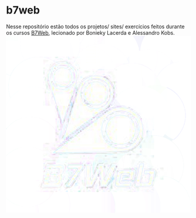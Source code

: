 # b7web

Nesse reposit&oacute;rio est&atilde;o todos os projetos/ sites/ exercícios feitos durante os cursos <a href="https://b7web.com.br">B7Web</a>, lecionado por Bonieky Lacerda e Alessandro Kobs.<br>
<img src="cover.png" alt="B7Web">
